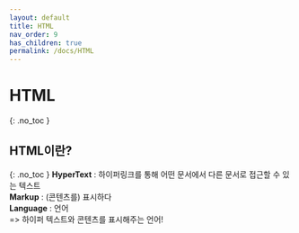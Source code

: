 ```yaml
---
layout: default
title: HTML
nav_order: 9
has_children: true
permalink: /docs/HTML
---
```


# HTML  
{: .no_toc }

## HTML이란?  
{: .no_toc }
**HyperText** : 하이퍼링크를 통해 어떤 문서에서 다른 문서로 접근할 수 있는 텍스트  
**Markup** : (콘텐츠를) 표시하다  
**Language** : 언어  
=> 하이퍼 텍스트와 콘텐츠를 표시해주는 언어!